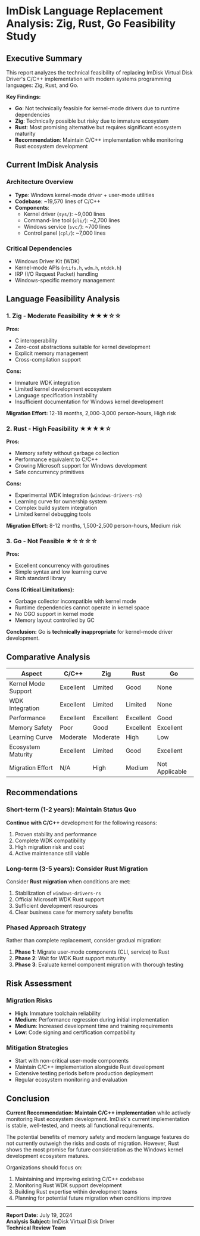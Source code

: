 # ImDisk Language Replacement Analysis: Zig, Rust, Go Feasibility Study

## Executive Summary

This report analyzes the technical feasibility of replacing ImDisk Virtual Disk Driver's C/C++ implementation with modern systems programming languages: Zig, Rust, and Go. 

**Key Findings:**
- **Go**: Not technically feasible for kernel-mode drivers due to runtime dependencies
- **Zig**: Technically possible but risky due to immature ecosystem  
- **Rust**: Most promising alternative but requires significant ecosystem maturity
- **Recommendation**: Maintain C/C++ implementation while monitoring Rust ecosystem development

## Current ImDisk Analysis

### Architecture Overview
- **Type**: Windows kernel-mode driver + user-mode utilities
- **Codebase**: ~19,570 lines of C/C++
- **Components**:
  - Kernel driver (`sys/`): ~9,000 lines
  - Command-line tool (`cli/`): ~2,700 lines  
  - Windows service (`svc/`): ~700 lines
  - Control panel (`cpl/`): ~7,000 lines

### Critical Dependencies
- Windows Driver Kit (WDK)
- Kernel-mode APIs (`ntifs.h`, `wdm.h`, `ntddk.h`)
- IRP (I/O Request Packet) handling
- Windows-specific memory management

## Language Feasibility Analysis

### 1. Zig - Moderate Feasibility ★★★☆☆

**Pros:**
- C interoperability  
- Zero-cost abstractions suitable for kernel development
- Explicit memory management
- Cross-compilation support

**Cons:**
- Immature WDK integration
- Limited kernel development ecosystem
- Language specification instability
- Insufficient documentation for Windows kernel development

**Migration Effort:** 12-18 months, 2,000-3,000 person-hours, High risk

### 2. Rust - High Feasibility ★★★★☆

**Pros:**
- Memory safety without garbage collection
- Performance equivalent to C/C++
- Growing Microsoft support for Windows development
- Safe concurrency primitives

**Cons:**
- Experimental WDK integration (`windows-drivers-rs`)
- Learning curve for ownership system
- Complex build system integration
- Limited kernel debugging tools

**Migration Effort:** 8-12 months, 1,500-2,500 person-hours, Medium risk

### 3. Go - Not Feasible ★☆☆☆☆

**Pros:**
- Excellent concurrency with goroutines
- Simple syntax and low learning curve
- Rich standard library

**Cons (Critical Limitations):**
- Garbage collector incompatible with kernel mode
- Runtime dependencies cannot operate in kernel space
- No CGO support in kernel mode
- Memory layout controlled by GC

**Conclusion:** Go is **technically inappropriate** for kernel-mode driver development.

## Comparative Analysis

| Aspect | C/C++ | Zig | Rust | Go |
|--------|-------|-----|------|-----|
| Kernel Mode Support | Excellent | Limited | Good | None |
| WDK Integration | Excellent | Limited | Limited | None |
| Performance | Excellent | Excellent | Excellent | Good |
| Memory Safety | Poor | Good | Excellent | Excellent |
| Learning Curve | Moderate | Moderate | High | Low |
| Ecosystem Maturity | Excellent | Limited | Good | Excellent |
| Migration Effort | N/A | High | Medium | Not Applicable |

## Recommendations

### Short-term (1-2 years): Maintain Status Quo
**Continue with C/C++** development for the following reasons:
1. Proven stability and performance
2. Complete WDK compatibility
3. High migration risk and cost
4. Active maintenance still viable

### Long-term (3-5 years): Consider Rust Migration
Consider **Rust migration** when conditions are met:
1. Stabilization of `windows-drivers-rs`
2. Official Microsoft WDK Rust support
3. Sufficient development resources
4. Clear business case for memory safety benefits

### Phased Approach Strategy
Rather than complete replacement, consider gradual migration:
1. **Phase 1**: Migrate user-mode components (CLI, service) to Rust
2. **Phase 2**: Wait for WDK Rust support maturity
3. **Phase 3**: Evaluate kernel component migration with thorough testing

## Risk Assessment

### Migration Risks
- **High**: Immature toolchain reliability
- **Medium**: Performance regression during initial implementation  
- **Medium**: Increased development time and training requirements
- **Low**: Code signing and certification compatibility

### Mitigation Strategies  
- Start with non-critical user-mode components
- Maintain C/C++ implementation alongside Rust development
- Extensive testing periods before production deployment
- Regular ecosystem monitoring and evaluation

## Conclusion

**Current Recommendation: Maintain C/C++ implementation** while actively monitoring Rust ecosystem development. ImDisk's current implementation is stable, well-tested, and meets all functional requirements.

The potential benefits of memory safety and modern language features do not currently outweigh the risks and costs of migration. However, Rust shows the most promise for future consideration as the Windows kernel development ecosystem matures.

Organizations should focus on:
1. Maintaining and improving existing C/C++ codebase
2. Monitoring Rust WDK support development
3. Building Rust expertise within development teams
4. Planning for potential future migration when conditions improve

---
**Report Date:** July 19, 2024  
**Analysis Subject:** ImDisk Virtual Disk Driver  
**Technical Review Team**